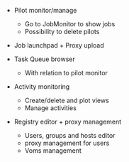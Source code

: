 * Pilot monitor/manage
  + Go to JobMonitor to show jobs
  + Possibility to delete pilots

* Job launchpad + Proxy upload

* Task Queue browser
  + With relation to pilot monitor

* Activity monitoring
  + Create/delete and plot views
  + Manage activities

* Registry editor + proxy management
  + Users, groups and hosts editor
  + proxy management for users
  + Voms management


 